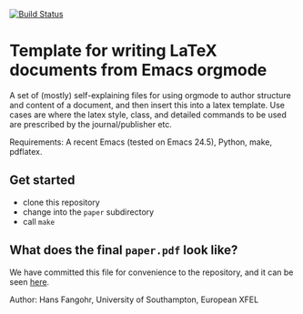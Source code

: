 [![Build Status](https://travis-ci.org/fangohr/template-latex-paper-from-orgmode.svg?branch=master)](https://travis-ci.org/fangohr/template-latex-paper-from-orgmode)

# Template for writing LaTeX documents from Emacs orgmode

A set of (mostly) self-explaining files for using orgmode to author structure and content of a document, and then insert this into a latex template. Use cases are where the latex style, class, and detailed commands to be used are prescribed by the journal/publisher etc.

Requirements: A recent Emacs (tested on Emacs 24.5), Python, make, pdflatex.

## Get started

- clone this repository
- change into the ``paper`` subdirectory
- call ``make``

## What does the final ``paper.pdf`` look like?

We have committed this file for convenience to the repository, and it can be seen [here](compiled-paper.pdf).

Author: Hans Fangohr, University of Southampton, European XFEL
